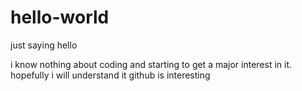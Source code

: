 # hello-world
just saying hello

i know nothing about coding and starting to get a major interest in it. hopefully i will understand it
github is interesting
